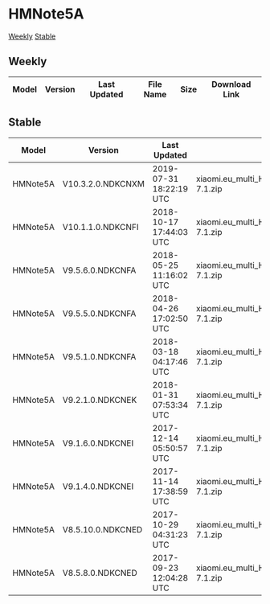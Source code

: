 # HMNote5A
[Weekly](#Weekly)  [Stable](#Stable)
## Weekly
| Model | Version | Last Updated | File Name | Size | Download Link |
| ---- | ---- | ---- | ---- | ---- | ---- |
## Stable
| Model | Version | Last Updated | File Name | Size | Download Link |
| ---- | ---- | ---- | ---- | ---- | ---- |
| HMNote5A | V10.3.2.0.NDKCNXM | 2019-07-31 18:22:19 UTC | xiaomi.eu_multi_HMNote5A_V10.3.2.0.NDKCNXM_v10-7.1.zip | 1.4 GB | [SourceForge](https://sourceforge.net/projects/xiaomi-eu-multilang-miui-roms/files/xiaomi.eu/MIUI-STABLE-RELEASES/MIUIv10/xiaomi.eu_multi_HMNote5A_V10.3.2.0.NDKCNXM_v10-7.1.zip/download) |
| HMNote5A | V10.1.1.0.NDKCNFI | 2018-10-17 17:44:03 UTC | xiaomi.eu_multi_HMNote5A_V10.1.1.0.NDKCNFI_v10-7.1.zip | 1.3 GB | [SourceForge](https://sourceforge.net/projects/xiaomi-eu-multilang-miui-roms/files/xiaomi.eu/MIUI-STABLE-RELEASES/MIUIv10/xiaomi.eu_multi_HMNote5A_V10.1.1.0.NDKCNFI_v10-7.1.zip/download) |
| HMNote5A | V9.5.6.0.NDKCNFA | 2018-05-25 11:16:02 UTC | xiaomi.eu_multi_HMNote5A_V9.5.6.0.NDKCNFA_v9-7.1.zip | 1.2 GB | [SourceForge](https://sourceforge.net/projects/xiaomi-eu-multilang-miui-roms/files/xiaomi.eu/MIUI-STABLE-RELEASES/MIUIv9.5/xiaomi.eu_multi_HMNote5A_V9.5.6.0.NDKCNFA_v9-7.1.zip/download) |
| HMNote5A | V9.5.5.0.NDKCNFA | 2018-04-26 17:02:50 UTC | xiaomi.eu_multi_HMNote5A_V9.5.5.0.NDKCNFA_v9-7.1.zip | 1.2 GB | [SourceForge](https://sourceforge.net/projects/xiaomi-eu-multilang-miui-roms/files/xiaomi.eu/MIUI-STABLE-RELEASES/MIUIv9.5/xiaomi.eu_multi_HMNote5A_V9.5.5.0.NDKCNFA_v9-7.1.zip/download) |
| HMNote5A | V9.5.1.0.NDKCNFA | 2018-03-18 04:17:46 UTC | xiaomi.eu_multi_HMNote5A_V9.5.1.0.NDKCNFA_v9-7.1.zip | 1.2 GB | [SourceForge](https://sourceforge.net/projects/xiaomi-eu-multilang-miui-roms/files/xiaomi.eu/MIUI-STABLE-RELEASES/MIUIv9.5/xiaomi.eu_multi_HMNote5A_V9.5.1.0.NDKCNFA_v9-7.1.zip/download) |
| HMNote5A | V9.2.1.0.NDKCNEK | 2018-01-31 07:53:34 UTC | xiaomi.eu_multi_HMNote5A_V9.2.1.0.NDKCNEK_v9-7.1.zip | 1.2 GB | [SourceForge](https://sourceforge.net/projects/xiaomi-eu-multilang-miui-roms/files/xiaomi.eu/MIUI-STABLE-RELEASES/MIUIv9.2/xiaomi.eu_multi_HMNote5A_V9.2.1.0.NDKCNEK_v9-7.1.zip/download) |
| HMNote5A | V9.1.6.0.NDKCNEI | 2017-12-14 05:50:57 UTC | xiaomi.eu_multi_HMNote5A_V9.1.6.0.NDKCNEI_v9-7.1.zip | 1.2 GB | [SourceForge](https://sourceforge.net/projects/xiaomi-eu-multilang-miui-roms/files/xiaomi.eu/MIUI-STABLE-RELEASES/MIUIv9.1/xiaomi.eu_multi_HMNote5A_V9.1.6.0.NDKCNEI_v9-7.1.zip/download) |
| HMNote5A | V9.1.4.0.NDKCNEI | 2017-11-14 17:38:59 UTC | xiaomi.eu_multi_HMNote5A_V9.1.4.0.NDKCNEI_v9-7.1.zip | 1.2 GB | [SourceForge](https://sourceforge.net/projects/xiaomi-eu-multilang-miui-roms/files/xiaomi.eu/MIUI-STABLE-RELEASES/MIUIv9.0/xiaomi.eu_multi_HMNote5A_V9.1.4.0.NDKCNEI_v9-7.1.zip/download) |
| HMNote5A | V8.5.10.0.NDKCNED | 2017-10-29 04:31:23 UTC | xiaomi.eu_multi_HMNote5A_V8.5.10.0.NDKCNED_v8-7.1.zip | 1.1 GB | [SourceForge](https://sourceforge.net/projects/xiaomi-eu-multilang-miui-roms/files/xiaomi.eu/MIUI-STABLE-RELEASES/MIUIv8.5/xiaomi.eu_multi_HMNote5A_V8.5.10.0.NDKCNED_v8-7.1.zip/download) |
| HMNote5A | V8.5.8.0.NDKCNED | 2017-09-23 12:04:28 UTC | xiaomi.eu_multi_HMNote5A_V8.5.8.0.NDKCNED_v8-7.1.zip | 1.1 GB | [SourceForge](https://sourceforge.net/projects/xiaomi-eu-multilang-miui-roms/files/xiaomi.eu/MIUI-STABLE-RELEASES/MIUIv8.5/xiaomi.eu_multi_HMNote5A_V8.5.8.0.NDKCNED_v8-7.1.zip/download) |
